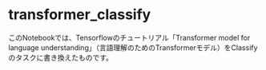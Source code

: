 # transformer_classify
このNotebookでは、Tensorflowのチュートリアル「Transformer model for language understanding」（言語理解のためのTransformerモデル）をClassifyのタスクに書き換えたものです。  

